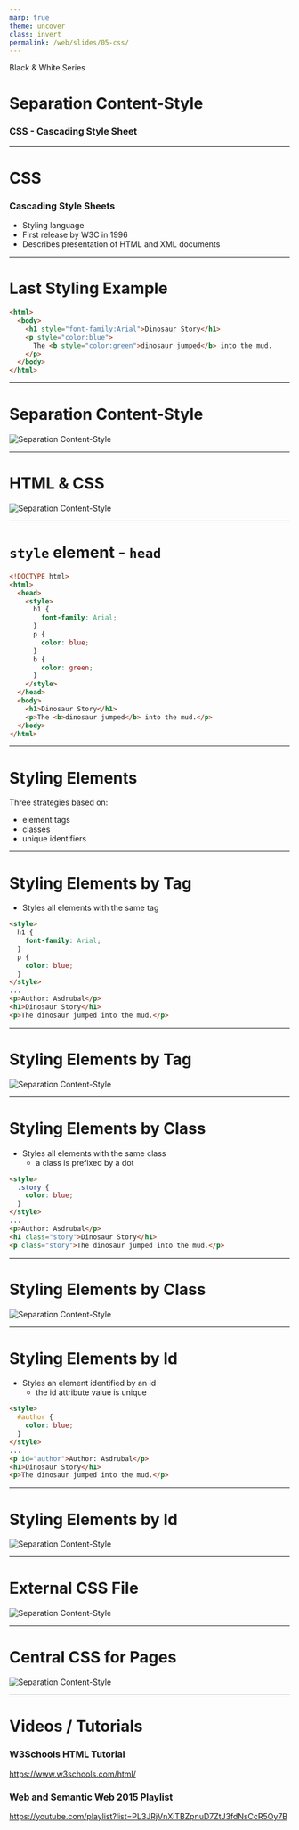 ```yaml
---
marp: true
theme: uncover
class: invert
permalink: /web/slides/05-css/
---
```


Black & White Series

# Separation Content-Style

### CSS - Cascading Style Sheet

---

<!-- class: lead -->

# CSS
### Cascading Style Sheets

* Styling language
* First release by W3C in 1996
* Describes presentation of HTML and XML documents

---

# Last Styling Example

~~~html
<html>
  <body>
    <h1 style="font-family:Arial">Dinosaur Story</h1>
    <p style="color:blue">
      The <b style="color:green">dinosaur jumped</b> into the mud.
    </p>
  </body>
</html>
~~~

---

# Separation Content-Style

![Separation Content-Style](../../../web/slides/images/separation-content-style.svg)


---

# HTML & CSS

![Separation Content-Style](../../../web/slides/images/separation-html-css.svg)

---

# `style` element - `head`

~~~html
<!DOCTYPE html>
<html>
  <head>
    <style>
      h1 {
        font-family: Arial;
      }
      p {
        color: blue;
      }
      b {
        color: green;
      }
    </style>
  </head>
  <body>
    <h1>Dinosaur Story</h1>
    <p>The <b>dinosaur jumped</b> into the mud.</p>
  </body>
</html>
~~~

---

# Styling Elements

Three strategies based on:

* element tags
* classes
* unique identifiers

---

# Styling Elements by Tag

* Styles all elements with the same tag

~~~html
<style>
  h1 {
    font-family: Arial;
  }
  p {
    color: blue;
  }
</style>
...
<p>Author: Asdrubal</p>
<h1>Dinosaur Story</h1>
<p>The dinosaur jumped into the mud.</p>
~~~

---

# Styling Elements by Tag

![Separation Content-Style](../../../web/slides/images/style-tag.png)

---

# Styling Elements by Class

* Styles all elements with the same class
  * a class is prefixed by a dot

~~~html
<style>
  .story {
    color: blue;
  }
</style>
...
<p>Author: Asdrubal</p>
<h1 class="story">Dinosaur Story</h1>
<p class="story">The dinosaur jumped into the mud.</p>
~~~

---

# Styling Elements by Class

![Separation Content-Style](../../../web/slides/images/style-class.png)

---

# Styling Elements by Id

* Styles an element identified by an id
  * the id attribute value is unique

~~~html
<style>
  #author {
    color: blue;
  }
</style>
...
<p id="author">Author: Asdrubal</p>
<h1>Dinosaur Story</h1>
<p>The dinosaur jumped into the mud.</p>
~~~

---

# Styling Elements by Id

![Separation Content-Style](../../../web/slides/images/style-id.png)

---

# External CSS File

![Separation Content-Style](../../../web/slides/images/external-css.svg)

---

# Central CSS for Pages

![Separation Content-Style](../../../web/slides/images/central-css.svg)

---

# Videos / Tutorials

### W3Schools HTML Tutorial
https://www.w3schools.com/html/

### Web and Semantic Web 2015 Playlist
https://youtube.com/playlist?list=PL3JRjVnXiTBZpnuD7ZtJ3fdNsCcR5Oy7B
